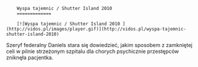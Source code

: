 
        Wyspa tajemnic / Shutter Island 2010 
        =============
        
        [![Wyspa tajemnic / Shutter Island 2010 ](http://vidos.pl/images/player.gif)](http://vidos.pl/wyspa-tajemnic-shutter-island-2010)
        
        
 Szeryf federalny Daniels stara się dowiedzieć, jakim sposobem z zamkniętej celi w pilnie strzeżonym szpitalu dla chorych psychicznie przestępców zniknęła pacjentka.
    